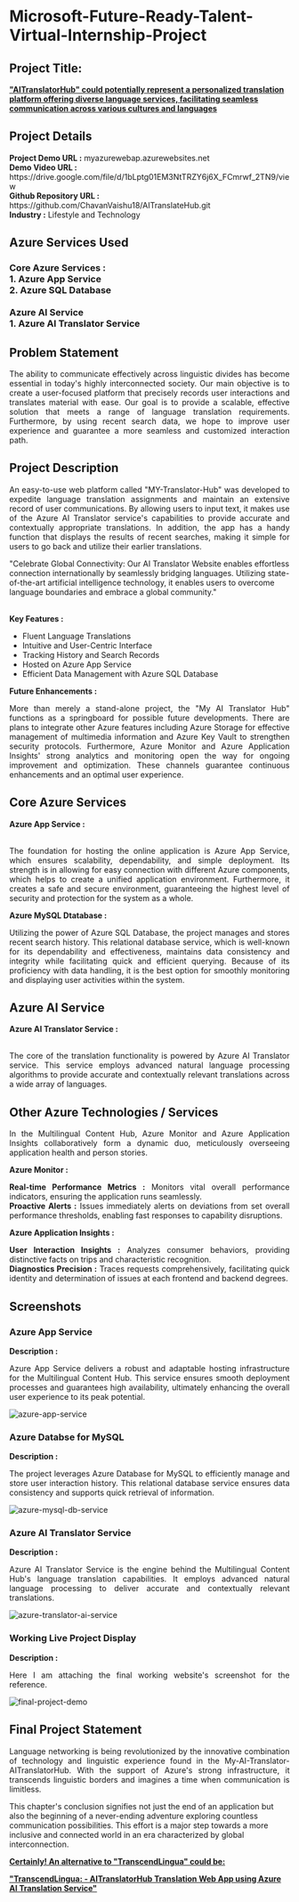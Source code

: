 <h1>Microsoft-Future-Ready-Talent-Virtual-Internship-Project</h1>
<h2>Project Title:</h2><b><a href="https://aiwebappazure.azurewebsites.net/">"AITranslatorHub" could potentially represent a personalized translation platform offering diverse language services, facilitating seamless communication across various cultures and languages</b></a>
<br>
<h2>Project Details</h2>
<b>Project Demo URL :</b> myazurewebap.azurewebsites.net <br>
<b>Demo Video URL :</b> https://drive.google.com/file/d/1bLptg01EM3NtTRZY6j6X_FCmrwf_2TN9/view <br>
<b>Github Repository URL :</b> https://github.com/ChavanVaishu18/AITranslateHub.git <br>
<b>Industry :</b> Lifestyle and Technology<br>
<h2>Azure Services Used</h2>
<h3>
Core Azure Services : <br>
1. Azure App Service <br>
2. Azure SQL Database <br> <br>
Azure AI Service <br>
1. Azure AI Translator Service
</h3>
<h2>Problem Statement</h2>
<p align="justify">The ability to communicate effectively across linguistic divides has become essential in today's highly interconnected society. Our main objective is to create a user-focused platform that precisely records user interactions and translates material with ease. Our goal is to provide a scalable, effective solution that meets a range of language translation requirements. Furthermore, by using recent search data, we hope to improve user experience and guarantee a more seamless and customized interaction path.</p>
<h2>Project Description</h2>
<p align="justify">An easy-to-use web platform called "MY-Translator-Hub" was developed to expedite language translation assignments and maintain an extensive record of user communications. By allowing users to input text, it makes use of the Azure AI Translator service's capabilities to provide accurate and contextually appropriate translations. In addition, the app has a handy function that displays the results of recent searches, making it simple for users to go back and utilize their earlier translations.

"Celebrate Global Connectivity: Our AI Translator Website enables effortless connection internationally by seamlessly bridging languages. Utilizing state-of-the-art artificial intelligence technology, it enables users to overcome language boundaries and embrace a global community."
</p><br>
<b>Key Features :</b>
<ul>
    <li>Fluent Language Translations</li>
    <li>Intuitive and User-Centric Interface</li>
    <li>Tracking History and Search Records</li>
    <li>Hosted on Azure App Service</li>
    <li>Efficient Data Management with Azure SQL Database</li>
</ul>
<b>Future Enhancements :</b><br>
<p align="justify">More than merely a stand-alone project, the "My AI Translator Hub" functions as a springboard for possible future developments. There are plans to integrate other Azure features including Azure Storage for effective management of multimedia information and Azure Key Vault to strengthen security protocols. Furthermore, Azure Monitor and Azure Application Insights' strong analytics and monitoring open the way for ongoing improvement and optimization. These channels guarantee continuous enhancements and an optimal user experience.</p>
<h2>Core Azure Services</h2>
<b>Azure App Service :</b><br><p align="justify"><br>The foundation for hosting the online application is Azure App Service, which ensures scalability, dependability, and simple deployment. Its strength is in allowing for easy connection with different Azure components, which helps to create a unified application environment. Furthermore, it creates a safe and secure environment, guaranteeing the highest level of security and protection for the system as a whole.</p>

<b>Azure MySQL Dtatabase :</b><br><p align="justify">Utilizing the power of Azure SQL Database, the project manages and stores recent search history. This relational database service, which is well-known for its dependability and effectiveness, maintains data consistency and integrity while facilitating quick and efficient querying. Because of its proficiency with data handling, it is the best option for smoothly monitoring and displaying user activities within the system.
</p>
<h2>Azure AI Service</h2>
<b>Azure AI Translator Service :</b><br><br><p align="justify">The core of the translation functionality is powered by Azure AI Translator service. This service employs advanced natural language processing algorithms to provide accurate and contextually relevant translations across a wide array of languages.</p>

<h2>Other Azure Technologies / Services</h2>
<p align="justify">In the Multilingual Content Hub, Azure Monitor and Azure Application Insights collaboratively form a dynamic duo, meticulously overseeing application health and person stories.</p>

<b>Azure Monitor :</b><p align="justify"><b>Real-time Performance Metrics :</b> Monitors vital overall performance indicators, ensuring the application runs seamlessly.<br>
<b>Proactive Alerts :</b> Issues immediately alerts on deviations from set overall performance thresholds, enabling fast responses to capability disruptions.</p>
<b>Azure Application Insights :</b><p align="justify">
<b>User Interaction Insights :</b> Analyzes consumer behaviors, providing distinctive facts on trips and characteristic recognition.<br>
<b>Diagnostics Precision :</b> Traces requests comprehensively, facilitating quick identity and determination of issues at each frontend and backend degrees.

<h2>Screenshots</h2>
<h3>Azure App Service</h3>
<b>Description :</b><p align="justify">Azure App Service delivers a robust and adaptable hosting infrastructure for the Multilingual Content Hub. This service ensures smooth deployment processes and guarantees high availability, ultimately enhancing the overall user experience to its peak potential.</p>
<img src="./Screenshorts/Webapp.png" alt="azure-app-service"></img><br>

<h3>Azure Databse for MySQL</h3>
<b>Description :</b><p align="justify"> The project leverages Azure Database for MySQL to efficiently manage and store user interaction history. This relational database service ensures data consistency and supports quick retrieval of information.</p>
<img src="./Screenshorts/SQL-DB.png" alt="azure-mysql-db-service"></img><br>

<h3>Azure AI Translator Service</h3>
<b>Description :</b><p align="justify">Azure AI Translator Service is the engine behind the Multilingual Content Hub's language translation capabilities. It employs advanced natural language processing to deliver accurate and contextually relevant translations.</p>
<img src="./Screenshorts/Translator.png" alt="azure-translator-ai-service"></img><br>

<h3>Working Live Project Display</h3>
<b>Description :</b><p align="justify">Here I am attaching the final working website's screenshot for the reference.</p>
<img src="./Screenshorts/FinalOutput.png" alt="final-project-demo"></img>



<h2>Final Project Statement</h2>
<p align="justify">
Language networking is being revolutionized by the innovative combination of technology and linguistic experience found in the My-AI-Translator-AITranslatorHub. With the support of Azure's strong infrastructure, it transcends linguistic borders and imagines a time when communication is limitless.

This chapter's conclusion signifies not just the end of an application but also the beginning of a never-ending adventure exploring countless communication possibilities. This effort is a major step towards a more inclusive and connected world in an era characterized by global interconnection.
</p>

</h2><b><a href="https://aiwebappazure.azurewebsites.net/">Certainly! An alternative to "TranscendLingua" could be:

"TranscendLingua: - AITranslatorHub Translation Web App using Azure AI Translation Service"</b></a>
